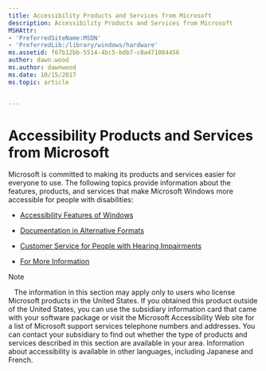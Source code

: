 ```yaml
---
title: Accessibility Products and Services from Microsoft
description: Accessibility Products and Services from Microsoft
MSHAttr:
- 'PreferredSiteName:MSDN'
- 'PreferredLib:/library/windows/hardware'
ms.assetid: f67b12bb-5514-4bc5-bdb7-c8a471084456
author: dawn.wood
ms.author: dawnwood
ms.date: 10/15/2017
ms.topic: article


---
```


# Accessibility Products and Services from Microsoft


Microsoft is committed to making its products and services easier for everyone to use. The following topics provide information about the features, products, and services that make Microsoft Windows more accessible for people with disabilities:

-   [Accessibility Features of Windows](accessibility-features-of-windows.md)

-   [Documentation in Alternative Formats](documentation-in-alternative-formats.md)

-   [Customer Service for People with Hearing Impairments](customer-service-for-people-with-hearing-impairments.md)

-   [For More Information](for-more-information.md)

>[!NOTE]
>  
The information in this section may apply only to users who license Microsoft products in the United States. If you obtained this product outside of the United States, you can use the subsidiary information card that came with your software package or visit the Microsoft Accessibility Web site for a list of Microsoft support services telephone numbers and addresses. You can contact your subsidiary to find out whether the type of products and services described in this section are available in your area. Information about accessibility is available in other languages, including Japanese and French.

 

 

 






